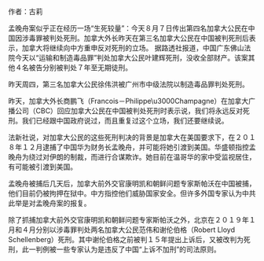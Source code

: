 

作者：古莉

孟晚舟案似乎正在经历一场“生死较量”：今天８月７日传出第四名加拿大公民在中国因涉毒罪被判处死刑。加拿大外长昨天在第三名加拿大公民在中国被判死刑后表示，加拿大将继续向中方重申反对死刑的立场。 据路透社报道，中国广东佛山法院今天以“运输和制造毒品罪”判处加拿大公民叶建辉死刑，没收全部财产。该案其他４名被告分别被判处７年至无期徒刑。

昨天周四，第三名加拿大公民徐伟洪被广州市中级法院以制造毒品罪判处死刑。

昨天，加拿大外长商鹏飞（Francois－Philippe\u3000Champagne）在加拿大广播公司（CBC）回应加拿大公民在中国被判处死刑时表示说，我们将永远反对死刑。我们已经跟中国政府说过，而且重复过这个立场，我们还要继续说。

法新社说，对加拿大公民的这些死刑判决的背景是加拿大在美国要求下，在２０１８年１２月逮捕了中国华为财务长孟晚舟，并可能将她引渡到美国。华盛顿指控孟晚舟为绕过对伊朗的制裁，而进行合谋欺诈。她目前在温哥华的家中受监视居住，有可能被引渡到美国。

孟晚舟被捕后几天后，加拿大前外交官康明凯和朝鲜问题专家斯帕沃在中国被捕，他们目前仍被拘押在狱中。中方指控他们威胁国家安全。但许多外国专家认为中共此举是对孟晚舟案的报复。

除了抓捕加拿大前外交官康明凯和朝鲜问题专家斯帕沃之外，北京在２０１９年１月和４月分别以涉毒罪判处两名加拿大公民范伟和谢伦伯格（Robert Lloyd Schellenberg）死刑。其中谢伦伯格之前被判１５年提出上诉后，又被改判为死刑，此一判例被一些专家认为是违反了中国“上诉不加刑”的司法原则。 
